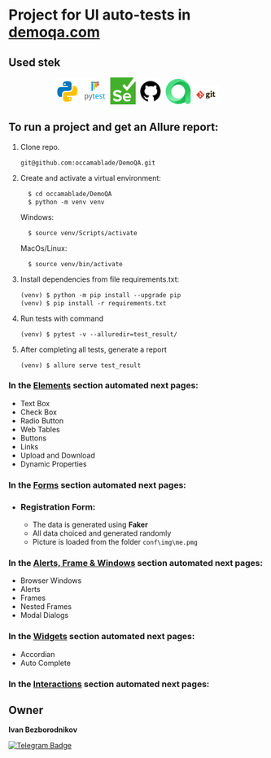 # Project for UI auto-tests in [demoqa.com](https://demoqa.com/)

<!-- Stek -->

## Used stek 
<p  align="center">
  <code><img width="10%" title="Python" src="conf/img/python.png"></code>
  <code><img width="10%" title="Pytest" src="conf/img/pytest.png"></code>
  <code><img width="10%" title="Selenium" src="conf/img/selenium.png"></code>
  <code><img width="10%" title="GitHub" src="conf/img/github.png"></code>
  <code><img width="10%" title="Allure TestOps" src="conf/img/allure_testops.png"></code>
  <code><img width="10%" title="Git" src="conf/img/git.png"></code>
</p>

## To run a project and get an Allure report:
1. Clone repo.
   ```
   git@github.com:occamablade/DemoQA.git
   ```
2. Create and activate a virtual environment:
    ```
      $ cd occamablade/DemoQA
      $ python -m venv venv
    ```
    Windows:
    ```
      $ source venv/Scripts/activate
    ```
    MacOs/Linux:
    ```
      $ source venv/bin/activate
    ```
3. Install dependencies from file requirements.txt:
    ```
    (venv) $ python -m pip install --upgrade pip
    (venv) $ pip install -r requirements.txt
    ```
4. Run tests with command
    ```
    (venv) $ pytest -v --alluredir=test_result/
    ```
5. After completing all tests, generate a report
   ```
   (venv) $ allure serve test_result
   ```

### In the [Elements](https://demoqa.com/elements) section automated next pages: 
-  Text Box
-  Check Box
-  Radio Button
-  Web Tables
-  Buttons
-  Links
-  Upload and Download
-  Dynamic Properties

### In the [Forms](https://demoqa.com/forms) section automated next pages:


- ### Registration Form:
  - The data is generated using **Faker**
  - All data choiced and generated randomly
  - Picture is loaded from the folder `conf\img\me.pmg`


### In the [Alerts, Frame & Windows](https://demoqa.com/alertsWindows) section automated next pages:

- Browser Windows
- Alerts
- Frames
- Nested Frames
- Modal Dialogs


### In the [Widgets](https://demoqa.com/widgets) section automated next pages:

- Accordian
- Auto Complete

[//]: # ()
[//]: # (- Date Picker)

[//]: # ()
[//]: # (- Slider)

[//]: # ()
[//]: # (- Progress Bar)

[//]: # ()
[//]: # (- Tabs)

[//]: # ()
[//]: # (- Tool Tips)

[//]: # ()
[//]: # (- Menu)


### In the [Interactions](https://demoqa.com/interaction) section automated next pages:

[//]: # (- Sortable)

[//]: # ()
[//]: # (- Selectable)

[//]: # ()
[//]: # (- Resizable)

[//]: # ()
[//]: # (- Droppable)

[//]: # ()
[//]: # (- Dragabble)

## Owner
**Ivan Bezborodnikov** 

[![Telegram Badge](https://img.shields.io/badge/-vanyshqa-blue?style=social&logo=telegram&link=https://t.me/vanyshqa)](https://t.me/vanyshqa)
